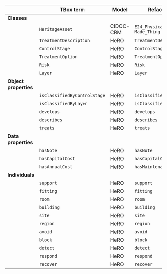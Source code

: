 |                       | **TBox term**                   | **Model**                            | **Refactored term**             | **Full URI**                                                       | **Note** |
|-----------------------|---------------------------------|--------------------------------------|---------------------------------|--------------------------------------------------------------------|----------|
| **Classes**           |                                 |                                      |                                 |                                                                    |          |
|                       | `HeritageAsset`                 | CIDOC-CRM                            | `E24_Physical_Human-Made_Thing` | http://www.cidoc-crm.org/cidoc-crm/E24_Physical_Human-Made_Thing   |          |
|                       | `TreatmentDescription`         | HeRO                                 | `TreatmentDescription`         | https://w3id.org/sirius/ontology/hero/TreatmentDescription        |          |
|                       | `ControlStage`                 | HeRO                                 | `ControlStage`                 | https://w3id.org/sirius/ontology/hero/ControlStage                |          |
|                       | `TreatmentOption`               | HeRO                                 | `TreatmentOption`               | https://w3id.org/sirius/ontology/hero/TreatmentOption              |          |
|                       | `Risk`                          | HeRO                                 | `Risk`                          | https://w3id.org/sirius/ontology/hero/Risk                         |          |
|                       | `Layer`                   | HeRO                | `Layer`       | https://w3id.org/sirius/ontology/hero/Layer        |          |
| **Object properties** |                                 |                                      |                                 |                                                                    |          |
|                       | `isClassifiedByControlStage`              | HeRO                                 | `isClassifiedByControlStage`              | https://w3id.org/sirius/ontology/hero/isClassifiedByControlStage             |          |
|                       | `isClassifiedByLayer`            | HeRO                                 | `isClassifiedByLayer`            | https://w3id.org/sirius/ontology/hero/isClassifiedByLayer           |          |
|                       | `develops`                  | HeRO | `develops`                | https://w3id.org/sirius/ontology/hero/develops                |          |
|                       | `describes`                     | HeRO                                 | `describes`                     | https://w3id.org/sirius/ontology/hero/describes                    |          |
|                       | `treats`                     | HeRO                                 | `treats`                     | https://w3id.org/sirius/ontology/hero/treats                    |          |
| **Data properties**   |                                 |                                      |                                 |                                                                    |          |
|                       | `hasNote` | HeRO | `hasNote` | https://w3id.org/sirius/ontology/hero/hasNote |          |
|                       | `hasCapitalCost`           | HeRO                | `hasCapitalCost`           | https://w3id.org/sirius/ontology/hero/hasCapitalCost            |          |
|                       | `hasAnnualCost`         | HeRO                | `hasMaintenanceCost`         | https://w3id.org/sirius/ontology/hero/hasMaintenanceCost          |          |
| **Individuals**       |                                 |                                      |                                 |                                                                    |          |
|                       | `support`                    | HeRO                                 | `support`                    | https://w3id.org/sirius/ontology/hero/support                   |          |
|                       | `fitting`                   | HeRO                                 | `fitting`                   | https://w3id.org/sirius/ontology/hero/fitting                  |          |
|                       | `room`                  | HeRO                                 | `room`                  | https://w3id.org/sirius/ontology/hero/room                 |          |
|                       | `building`                     | HeRO                                 | `building`                     | https://w3id.org/sirius/ontology/hero/building                    |          |
|                       | `site`                  | HeRO                                 | `site`                  | https://w3id.org/sirius/ontology/hero/site                 |          |
|                       | `region`                       | HeRO                                 | `region`                       | https://w3id.org/sirius/ontology/hero/region                      |          |
|                       | `avoid`                          | HeRO                                 | `avoid`                          | https://w3id.org/sirius/ontology/hero/avoid                         |          |
|                       | `block`                        | HeRO                                 | `block`                        | https://w3id.org/sirius/ontology/hero/block                       |          |
|                       | `detect`                           | HeRO                                 | `detect`                           | https://w3id.org/sirius/ontology/hero/detect                          |          |
|                       | `respond`                           | HeRO                                 | `respond`                           | https://w3id.org/sirius/ontology/hero/respond                          |          |
|                       | `recover`                           | HeRO                                 | `recover`                           | https://w3id.org/sirius/ontology/hero/recover                          |          |